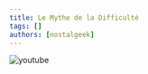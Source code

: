 ```yaml
---
title: Le Mythe de la Difficulté
tags: []
authors: [nostalgeek]
---
```


![youtube](https://www.youtube.com/watch?v=2gsWi8KBPmU)
